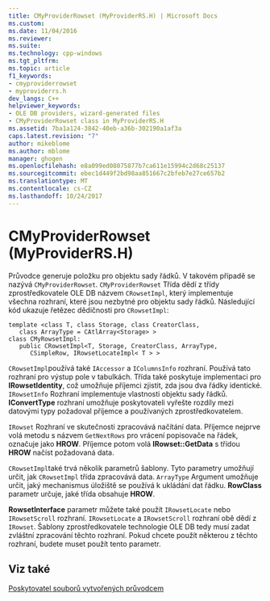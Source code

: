 ```yaml
---
title: CMyProviderRowset (MyProviderRS.H) | Microsoft Docs
ms.custom: 
ms.date: 11/04/2016
ms.reviewer: 
ms.suite: 
ms.technology: cpp-windows
ms.tgt_pltfrm: 
ms.topic: article
f1_keywords:
- cmyproviderrowset
- myproviderrs.h
dev_langs: C++
helpviewer_keywords:
- OLE DB providers, wizard-generated files
- CMyProviderRowset class in MyProviderRS.H
ms.assetid: 7ba1a124-3842-40eb-a36b-302190a1af3a
caps.latest.revision: "7"
author: mikeblome
ms.author: mblome
manager: ghogen
ms.openlocfilehash: e8a099ed08075877b7ca611e15994c2d68c25137
ms.sourcegitcommit: ebec1d449f2bd98aa851667c2bfeb7e27ce657b2
ms.translationtype: MT
ms.contentlocale: cs-CZ
ms.lasthandoff: 10/24/2017
---
```

# <a name="cmyproviderrowset-myproviderrsh"></a>CMyProviderRowset (MyProviderRS.H)
Průvodce generuje položku pro objektu sady řádků. V takovém případě se nazývá `CMyProviderRowset`. `CMyProviderRowset` Třída dědí z třídy zprostředkovatele OLE DB názvem `CRowsetImpl`, který implementuje všechna rozhraní, které jsou nezbytné pro objektu sady řádků. Následující kód ukazuje řetězec dědičnosti pro `CRowsetImpl`:  
  
```  
template <class T, class Storage, class CreatorClass,   
   class ArrayType = CAtlArray<Storage> >  
class CMyRowsetImpl:  
   public CRowsetImpl<T, Storage, CreatorClass, ArrayType,   
      CSimpleRow, IRowsetLocateImpl< T > >  
```  
  
 `CRowsetImpl`používá také `IAccessor` a `IColumnsInfo` rozhraní. Používá tato rozhraní pro výstup pole v tabulkách. Třída také poskytuje implementaci pro **IRowsetIdentity**, což umožňuje příjemci zjistit, zda jsou dva řádky identické. `IRowsetInfo` Rozhraní implementuje vlastnosti objektu sady řádků. **IConvertType** rozhraní umožňuje poskytovateli vyřešte rozdíly mezi datovými typy požadoval příjemce a používaných zprostředkovatelem.  
  
 `IRowset` Rozhraní ve skutečnosti zpracovává načítání data. Příjemce nejprve volá metodu s názvem `GetNextRows` pro vrácení popisovače na řádek, označuje jako **HROW**. Příjemce potom volá **IRowset::GetData** s třídou **HROW** načíst požadovaná data.  
  
 `CRowsetImpl`také trvá několik parametrů šablony. Tyto parametry umožňují určit, jak `CRowsetImpl` třída zpracovává data. `ArrayType` Argument umožňuje určit, jaký mechanismus úložiště se používá k ukládání dat řádku. **RowClass** parametr určuje, jaké třída obsahuje **HROW**.  
  
 **RowsetInterface** parametr můžete také použít `IRowsetLocate` nebo `IRowsetScroll` rozhraní. `IRowsetLocate` a `IRowsetScroll` rozhraní obě dědí z `IRowset`. Šablony zprostředkovatele technologie OLE DB tedy musí zadat zvláštní zpracování těchto rozhraní. Pokud chcete použít některou z těchto rozhraní, budete muset použít tento parametr.  
  
## <a name="see-also"></a>Viz také  
 [Poskytovatel souborů vytvořených průvodcem](../../data/oledb/provider-wizard-generated-files.md)